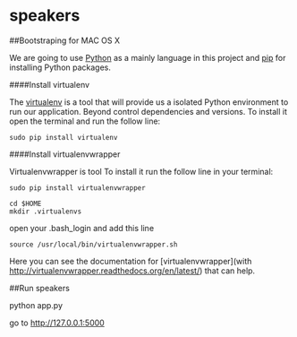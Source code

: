 # speakers


##Bootstraping for MAC OS X

We are going to use [Python](http://wiki.python.org.br/) as a mainly language in this project and [pip](https://pypi.python.org/pypi/pip) for installing Python packages. 


####Install virtualenv

The [virtualenv](https://virtualenv.pypa.io/en/latest/) is a tool that will provide us a isolated Python environment to run our application. Beyond control dependencies and versions. To install it open the terminal and run the follow line:

```
sudo pip install virtualenv
```

####Install virtualenvwrapper

Virtualenvwrapper is tool
To install it run the follow line in your terminal:
```
sudo pip install virtualenvwrapper
```


```
cd $HOME
mkdir .virtualenvs
```

open your .bash_login and add this line
```
source /usr/local/bin/virtualenvwrapper.sh
```

Here you can see the documentation for [virtualenvwrapper](with http://virtualenvwrapper.readthedocs.org/en/latest/) that can help.


##Run speakers

python app.py

go to http://127.0.0.1:5000